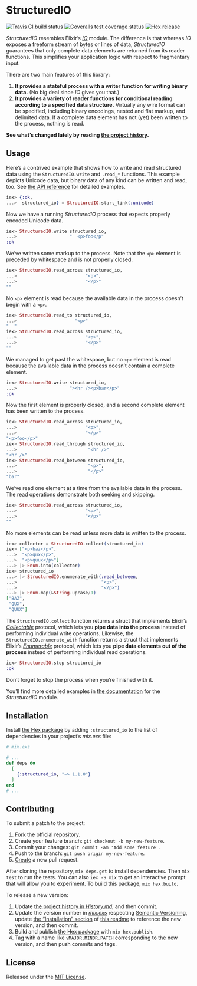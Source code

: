 # StructuredIO

[<img alt="Travis CI build status" src="https://secure.travis-ci.org/njonsson/structured_io.svg?branch=master" />][Travis-CI-build-status]
[<img alt="Coveralls test coverage status" src="https://coveralls.io/repos/njonsson/structured_io/badge.svg?branch=master" />][Coveralls-test-coverage-status]
[<img alt="Hex release" src="https://img.shields.io/hexpm/v/structured_io.svg" />][Hex-release]

*StructuredIO* resembles Elixir’s [*IO*][HexDocs-Elixir-IO] module. The
difference is that whereas *IO* exposes a freeform stream of bytes or lines of
data, *StructuredIO* guarantees that only complete data elements are returned
from its reader functions. This simplifies your application logic with respect
to fragmentary input.

There are two main features of this library:

1. **It provides a stateful process with a writer function for writing binary
   data.** (No big deal since *IO* gives you that.)
2. **It provides a variety of reader functions for conditional reading according
   to a specified data structure.** Virtually any wire format can be specified,
   including binary encodings, nested and flat markup, and delimited data. If a
   complete data element has not (yet) been written to the process, nothing is
   read.

**See what’s changed lately by reading
[the project history][GitHub-project-history].**

## Usage

Here’s a contrived example that shows how to write and read structured data
using the `StructuredIO.write` and `.read_*` functions. This example depicts
Unicode data, but binary data of any kind can be written and read, too. See
[the API reference][HexDocs-project-API-reference] for detailed examples.

```elixir
iex> {:ok,
...>  structured_io} = StructuredIO.start_link(:unicode)
```

Now we have a running *StructuredIO* process that expects properly encoded
Unicode data.

```elixir
iex> StructuredIO.write structured_io,
...>                    "  <p>foo</p"
:ok
```

We’ve written some markup to the process. Note that the `<p>` element is
preceded by whitespace and is not properly closed.

```elixir
iex> StructuredIO.read_across structured_io,
...>                          "<p>",
...>                          "</p>"
""
```

No `<p>` element is read because the available data in the process doesn’t begin
with a `<p>`.

```elixir
iex> StructuredIO.read_to structured_io,
...>                      "<p>"
"  "
iex> StructuredIO.read_across structured_io,
...>                          "<p>",
...>                          "</p>"
""
```

We managed to get past the whitespace, but no `<p>` element is read because the
available data in the process doesn’t contain a complete element.

```elixir
iex> StructuredIO.write structured_io,
...>                    "><hr /><p>bar</p>"
:ok
```

Now the first element is properly closed, and a second complete element has been
written to the process.

```elixir
iex> StructuredIO.read_across structured_io,
...>                          "<p>",
...>                          "</p>"
"<p>foo</p>"
iex> StructuredIO.read_through structured_io,
...>                           "<hr />"
"<hr />"
iex> StructuredIO.read_between structured_io,
...>                           "<p>",
...>                           "</p>"
"bar"
```

We’ve read one element at a time from the available data in the process. The
read operations demonstrate both seeking and skipping.

```elixir
iex> StructuredIO.read_across structured_io,
...>                          "<p>",
...>                          "</p>"
""
```

No more elements can be read unless more data is written to the process.

```elixir
iex> collector = StructuredIO.collect(structured_io)
iex> ["<p>baz</p>",
...>  "<p>qux</p>",
...>  "<p>quux</p>"]
...> |> Enum.into(collector)
iex> structured_io
...> |> StructuredIO.enumerate_with(:read_between,
...>                                "<p>",
...>                                "</p>")
...> |> Enum.map(&String.upcase/1)
["BAZ",
 "QUX",
 "QUUX"]
```

The `StructuredIO.collect` function returns a struct that implements Elixir’s
[*Collectable*][HexDocs-Elixir-Collectable] protocol, which lets you **pipe data
into the process** instead of performing individual write operations. Likewise,
the `StructuredIO.enumerate_with` function returns a struct that implements
Elixir’s [*Enumerable*][HexDocs-Elixir-Enumerable] protocol, which lets you
**pipe data elements out of the process** instead of performing individual read
operations.

```elixir
iex> StructuredIO.stop structured_io
:ok
```

Don’t forget to stop the process when you’re finished with it.

You’ll find more detailed examples in
[the documentation][HexDocs-project-API-reference] for the *StructuredIO*
module.

## Installation

Install [the Hex package][Hex-release] by adding `:structured_io` to the list of
dependencies in your project’s *mix.exs* file:

```elixir
# mix.exs

# ...
def deps do
  [
    {:structured_io, "~> 1.1.0"}
  ]
end
# ...
```

## Contributing

To submit a patch to the project:

1. [Fork][GitHub-fork-project] the official repository.
2. Create your feature branch: `git checkout -b my-new-feature`.
3. Commit your changes: `git commit -am 'Add some feature'`.
4. Push to the branch: `git push origin my-new-feature`.
5. [Create][GitHub-compare-project-branches] a new pull request.

After cloning the repository, `mix deps.get` to install dependencies. Then
`mix test` to run the tests. You can also `iex -S mix` to get an interactive
prompt that will allow you to experiment. To build this package,
`mix hex.build`.

To release a new version:

1. Update [the project history in *History.md*][GitHub-project-history], and
   then commit.
2. Update the version number in [*mix.exs*][GitHub-mix-dot-exs-file] respecting
   [Semantic Versioning][Semantic-Versioning], update
   [the “Installation” section](#installation) of
   [this readme][GitHub-readme-dot-md-file] to reference the new version, and
   then commit.
3. Build and publish [the Hex package][Hex-release] with `mix hex.publish`.
4. Tag with a name like `vMAJOR.MINOR.PATCH` corresponding to the new version,
   and then push commits and tags.

## License

Released under the [MIT License][GitHub-project-MIT-License].

[Travis-CI-build-status]:          https://www.travis-ci.org/njonsson/structured_io                             "Travis CI build status for ‘StructuredIO’"
[Coveralls-test-coverage-status]:  https://coveralls.io/r/njonsson/structured_io?branch=master                  "Coveralls test coverage status for ‘StructuredIO’"
[Hex-release]:                     https://hex.pm/packages/structured_io                                        "Hex release of ‘StructuredIO’"
[HexDocs-Elixir-IO]:               https://hexdocs.pm/elixir/IO.html                                            "Elixir’s ‘IO’ module at HexDocs"
[HexDocs-Elixir-Collectable]:      https://hexdocs.pm/elixir/Collectable.html                                   "Elixir’s ‘Collectable’ protocol at HexDocs"
[HexDocs-Elixir-Enumerable]:       https://hexdocs.pm/elixir/Enumerable.html                                    "Elixir’s ‘Enumerable’ protocol at HexDocs"
[HexDocs-project-API-reference]:   https://hexdocs.pm/structured_io/api-reference.html                          "‘StructuredIO’ API reference at HexDocs"
[GitHub-project-history]:          https://github.com/njonsson/structured_io/blob/master/History.md             "‘StructuredIO’ project history at GitHub"
[GitHub-fork-project]:             https://github.com/njonsson/structured_io/fork                               "Fork the official repository of ‘StructuredIO’"
[GitHub-compare-project-branches]: https://github.com/njonsson/structured_io/compare                            "Compare branches of ‘StructuredIO’ repositories"
[GitHub-mix-dot-exs-file]:         https://github.com/njonsson/structured_io/blob/master/mix.exs                "‘StructuredIO’ project ‘mix.exs’ file at GitHub"
[Semantic-Versioning]:             https://semver.org/
[GitHub-readme-dot-md-file]:       https://github.com/njonsson/structured_io/blob/master/README.md#installation "‘StructuredIO’ project ‘README.md’ file at GitHub"
[GitHub-project-MIT-License]:      https://github.com/njonsson/structured_io/blob/master/License.md             "MIT License claim for ‘StructuredIO’ at GitHub"
